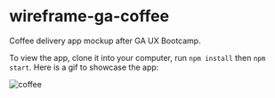 # wireframe-ga-coffee

Coffee delivery app mockup after GA UX Bootcamp.

To view the app, clone it into your computer, run `npm install` then `npm start`. Here is a gif to showcase the app:


![coffee](http://cdn.makeagif.com/media/3-16-2015/9MPS5l.gif)
